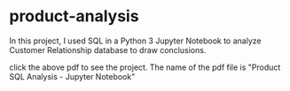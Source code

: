 # product-analysis

In this project, I used SQL in a Python 3 Jupyter Notebook to analyze Customer Relationship database to draw conclusions.

click the above pdf to see the project. The name of the pdf file is "Product SQL Analysis - Jupyter Notebook"
